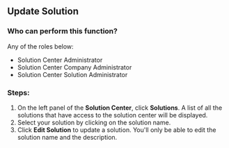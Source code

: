 ## Update Solution

### Who can perform this function?
Any of the roles below:
* Solution Center Administrator
* Solution Center Company Administrator
* Solution Center Solution Administrator

### Steps:
1. On the left panel of the **Solution Center**, click **Solutions**. A list of all the solutions that have access to the solution center will be displayed.
2. Select your solution by clicking on the solution name.
3. Click **Edit Solution** to update a solution. You'll only be able to edit the solution name and the description.

